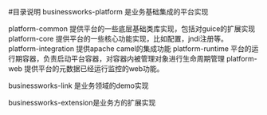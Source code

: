 

#目录说明
businessworks-platform 是业务基础集成的平台实现

platform-common 提供平台的一些底层基础类库实现，包括对guice的扩展实现
platform-core 提供平台的一些核心功能实现，比如配置，jndi注册等。
platform-integration 提供apache camel的集成功能
platform-runtime 平台的运行期容器，负责启动平台容器，对容器内被管理对象进行生命周期管理
platform-web 提供平台的元数据已经运行监控的web功能。

businessworks-link 是业务领域的demo实现

businessworks-extension是业务方的扩展实现
